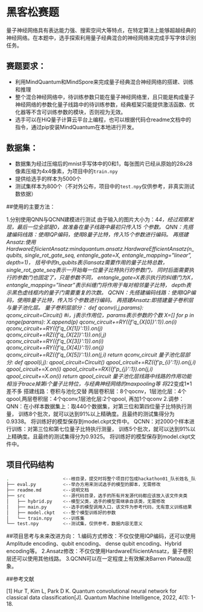 # 黑客松赛题

量子神经网络具有表达能力强、搜索空间大等特点，在特定算法上能够超越经典的神经网络。在本题中，选手探索利用量子经典混合的神经网络来完成手写字体识别任务。

## 赛题要求：

- 利用MindQuantum和MindSpore来完成量子经典混合神经网络的搭建、训练和推理
- 整个混合神经网络中，待训练参数只能在量子神经网络里，且只能是构成量子神经网络的参数化量子线路中的待训练参数，经典框架只能提供激活函数、优化器等不含可训练参数的模块，否则视为无效。
- 选手可以在HiQ量子计算云平台上编程，也可以根据代码仓readme文档中的指令，通过pip安装MindQuantum在本地进行开发。

## 数据集：

- 数据集为经过压缩后的mnist手写体中的0和1，每张图片已经从原始的28x28像素压缩为4x4像素，为项目中的`train.npy`
- 提供给选手的样本为5000个
- 测试集样本为800个（不对外公布，项目中的`test.npy`仅供参考，非真实测试数依据）

##使用的主要方法：

1.分别使用QNN与QCNN建模进行测试
由于输入的图片大小为：4*4，经过观察发现，最后一位全部是0，故准备在量子线路中最初只传入15
个参数。
QNN：先搭建编码线路：使用IQP编码，使用8量子比特，传入15个参数进行编码。
再搭建Ansatz:使用HardwareEfiicientAnsatz:mindquantum.ansatz.HardwareEfficientAnsatz(n_qubits, single_rot_gate_seq, entangle_gate=X, entangle_mapping="linear”, depth=1)，
括号中的n_qubits表示ansatz需要作用的量子比特总数，
single_rot_gate_seq表示一开始每一位量子比特执行的参数门，
同时后面需要执行的参数门也固定了，只是参数不同，
entangle_gate=X表示执行的纠缠门为X，
entangle_mapping=”linear”表示纠缠门将作用于每对相邻量子比特，
depth表示黑色虚线框内的量子门需要重复的次数。
QCNN：先搭建编码线路：使用IQP编码，使用8量子比特，传入15个参数进行编码。
再搭建Ansatz:即搭建量子卷积层与量子池化层。
量子卷积层部分：
def qconv(i,j,params):
    qconv_circuit=Circuit()
    #i，j表示作用位，params表示参数的个数
    X=[]
    for p in range(params):
        X.append(p)
    qconv_circuit+=RY({f'q_{X[0]}':1}).on(i)
    qconv_circuit+=RY({f'q_{X[1]}':1}).on(j)
    qconv_circuit+=RZ({f'q_{X[2]}':1}).on(i,j)
    qconv_circuit+=RY({f'q_{X[3]}':1}).on(i)
    qconv_circuit+=RY({f'q_{X[4]}':1}).on(j)
    qconv_circuit+=RZ({f'q_{X[5]}':1}).on(j,i)
    return qconv_circuit
量子池化层部分:
def qpool(i,j):
    qpool_circuit=Circuit()
    qpool_circuit+=RZ({f'p_{i}':1}).on(j,i)
    qpool_circuit+=X.on(i)
    qpool_circuit+=RX({f'p_{j}':1}).on(j,i)
    qpool_circuit+=X.on(i)
    return qpool_circuit
量子池化层线路中线路的作用功能相当于trace掉第i个量子比特位，与经典神经网络的maxpooling等
将2*2变成1*1差不多
搭建线路：卷积与池化交替
两层卷积层：8个qocnv，1层池化层：4个qpool,两层卷积层：4个qconv,1层池化层:2个qpool,
再加1个qconv
2.调参：
QNN：在小样本数据集上：取440个数据集，对第三位和第四位量子比特执行测量，
训练8个批次，就可以达到91%以上精确度。且最终的测试集得分为0.9338。
将训练好的模型保存到model.ckpt文件中。
QCNN：对2000个样本进行训练：对第三位和第七位量子比特执行测量，
训练5个批次，就可以达到91%以上精确度。且最终的测试集得分为0.9325。
将训练好的模型保存到model.ckpt文件中。

## 项目代码结构

```bash
.                    <--根目录，提交时将整个项目打包成hackathon01_队长姓名_队长联系电话.zip
├── eval.py          <--举办方用来测试选手的模型的脚本，无需修改
├── readme.md        <--说明文档
├── src              <--源代码目录，选手的所有开发源代码都应该放入该文件夹类
│   ├── hybrid.py    <--模型父类，选手的模型需继承自该类，无需修改
│   ├── main.py      <--选手的模型调用入口，该文件为参考代码，无有意义训练结果
│   ├── model.ckpt   <--整个模型训练好的参数
│   └── train.npy    <--训练集
└── test.npy         <--测试集，仅供参考，数据内容无意义
```

##项目思考与未来改进方向：
1.编码方式修改：不仅仅使用IQP编码，还可以使用Amplitude encoding、qubit encoding、
dense qubit encoding、Hybrid encoding等。
2.Ansatz修改：不仅仅使用HardwareEfiicientAnsatz，量子卷积层还可以使用其他线路。
3.QCNN可以在一定程度上有效解决Barren Plateau现象。

##参考文献

[1] Hur T, Kim L, Park D K. Quantum convolutional neural network for classical data classification[J]. Quantum Machine Intelligence, 2022, 4(1): 1-18.